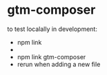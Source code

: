 # gtm-composer

to test localally in development:

 - npm link
 - <cd into project dir>
 - npm link gtm-composer
 - rerun when adding a new file